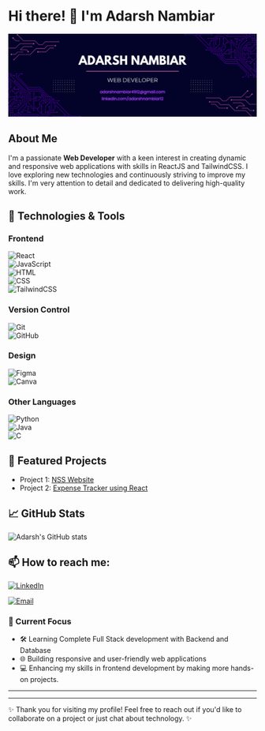 # Hi there! 👋 I'm Adarsh Nambiar

![Profile Banner](https://raw.githubusercontent.com/adarshnambiar12/adarshnambiar12/refs/heads/main/readme_image.png)

## About Me
I'm a passionate **Web Developer** with a keen interest in creating dynamic and responsive web applications with skills in ReactJS and TailwindCSS. I love exploring new technologies and continuously striving to improve my skills. I'm very attention to detail and dedicated to delivering high-quality work.

## 🔧 Technologies & Tools

### Frontend
![React](https://img.shields.io/badge/ReactJS-informational?style=flat&logo=react&logoColor=white&color=61DAFB)  
![JavaScript](https://img.shields.io/badge/JavaScript-informational?style=flat&logo=javascript&logoColor=white&color=F7DF1E)  
![HTML](https://img.shields.io/badge/HTML5-informational?style=flat&logo=html5&logoColor=white&color=E34F26)  
![CSS](https://img.shields.io/badge/CSS3-informational?style=flat&logo=css3&logoColor=white&color=1572B6)  
![TailwindCSS](https://img.shields.io/badge/TailwindCSS-informational?style=flat&logo=tailwind-css&logoColor=white&color=38B2AC)

### Version Control
![Git](https://img.shields.io/badge/Git-informational?style=flat&logo=git&logoColor=white&color=F05032)  
![GitHub](https://img.shields.io/badge/GitHub-informational?style=flat&logo=github&logoColor=white&color=181717)

### Design
![Figma](https://img.shields.io/badge/Figma-informational?style=flat&logo=figma&logoColor=white&color=F24E1E)  
![Canva](https://img.shields.io/badge/Canva-informational?style=flat&logo=canva&logoColor=white&color=00C4CC)

### Other Languages
![Python](https://img.shields.io/badge/Python-informational?style=flat&logo=python&logoColor=white&color=3776AB)   
![Java](https://img.shields.io/badge/Java-informational?style=flat&logo=java&logoColor=white&color=007396)  
![C](https://img.shields.io/badge/C-informational?style=flat&logo=c&logoColor=white&color=A8B9CC)

## 🌟 Featured Projects
<!-- You can add your featured projects here -->
- Project 1: [NSS Website](https://nssvit.in)
- Project 2: [Expense Tracker using React](https://myexpensetracker12.netlify.app/)

## 📈 GitHub Stats
![Adarsh's GitHub stats](https://github-readme-stats.vercel.app/api?username=adarshnambiar12&show_icons=true&theme=radical)

## 📫 How to reach me:
[![LinkedIn](https://img.shields.io/badge/LinkedIn-Connect-blue?style=flat&logo=linkedin&logoColor=white)](https://www.linkedin.com/in/adarshnambiar12/)

[![Email](https://img.shields.io/badge/Email-Contact-informational?style=flat&logo=gmail&logoColor=white&color=D14836)](mailto:adarshnambiar4912@gmail.com)

### 🎯 Current Focus
- 🛠️ Learning Complete Full Stack development with Backend and Database
- 🌐 Building responsive and user-friendly web applications
- 💻 Enhancing my skills in frontend development by making more hands-on projects.

---
---

✨ Thank you for visiting my profile! Feel free to reach out if you'd like to collaborate on a project or just chat about technology. ✨
